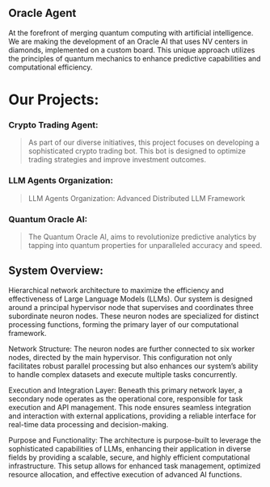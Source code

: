 ## Oracle Agent

At the forefront of merging quantum computing with artificial intelligence. We are making the development of an Oracle AI that uses NV centers in diamonds, implemented on a custom board. This unique approach utilizes the principles of quantum mechanics to enhance predictive capabilities and computational efficiency.

# Our Projects:

### Crypto Trading Agent:
> As part of our diverse initiatives, this project focuses on developing a sophisticated crypto trading bot. This bot is designed to optimize trading strategies and improve investment outcomes.

### LLM Agents Organization: 
> LLM Agents Organization: Advanced Distributed LLM Framework

### Quantum Oracle AI: 
> The Quantum Oracle AI, aims to revolutionize predictive analytics by tapping into quantum properties for unparalleled accuracy and speed.




## System Overview:
Hierarchical network architecture to maximize the efficiency and effectiveness of Large Language Models (LLMs). Our system is designed around a principal hypervisor node that supervises and coordinates three subordinate neuron nodes. These neuron nodes are specialized for distinct processing functions, forming the primary layer of our computational framework.

Network Structure:
The neuron nodes are further connected to six worker nodes, directed by the main hypervisor. This configuration not only facilitates robust parallel processing but also enhances our system’s ability to handle complex datasets and execute multiple tasks concurrently.

Execution and Integration Layer:
Beneath this primary network layer, a secondary node operates as the operational core, responsible for task execution and API management. This node ensures seamless integration and interaction with external applications, providing a reliable interface for real-time data processing and decision-making.

Purpose and Functionality:
The architecture is purpose-built to leverage the sophisticated capabilities of LLMs, enhancing their application in diverse fields by providing a scalable, secure, and highly efficient computational infrastructure. This setup allows for enhanced task management, optimized resource allocation, and effective execution of advanced AI functions.


